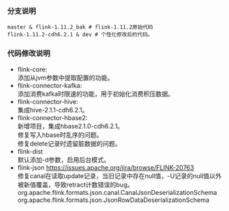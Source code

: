 ### 分支说明  
    master & flink-1.11.2_bak # flink-1.11.2原始代码
    flink-1.11.2-cdh6.2.1 & dev # 个性化修改后的代码。

### 代码修改说明  
* flink-core:  
    添加从jvm参数中提取配置的功能。
* flink-connector-kafka:  
    添加消费kafka时限速的功能，用于初始化消费积压数据。
* flink-connector-hive:  
    集成hive-2.1.1-cdh6.2.1。
* flink-connector-hbase2:  
    新增项目，集成hbase2.1.0-cdh6.2.1。  
    修复写入hbase时乱序的问题。  
    修复delete记录时遗留脏数据的问题。  
* flink-dist  
    默认添加-d参数，启用后台模式。  
* flink-json
    https://issues.apache.org/jira/browse/FLINK-20763  
    修复canal在读取update记录，当旧记录中存在null值，-U记录的null值以外被新值覆盖，导致retract计数错误的bug。  
        org.apache.flink.formats.json.canal.CanalJsonDeserializationSchema  
        org.apache.flink.formats.json.JsonRowDataDeserializationSchema  
